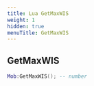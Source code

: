 ```yaml
---
title: Lua GetMaxWIS
weight: 1
hidden: true
menuTitle: GetMaxWIS
---
```

## GetMaxWIS
```lua
Mob:GetMaxWIS(); -- number
```
